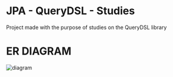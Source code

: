 # JPA - QueryDSL - Studies
Project made with the purpose of studies on the QueryDSL library


# ER DIAGRAM 
![diagram](https://user-images.githubusercontent.com/59173445/84844701-508c4200-b021-11ea-84a3-bfeee1409729.png)
